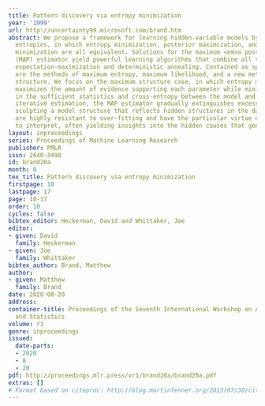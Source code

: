 ```yaml
---
title: Pattern discovery via entropy minimization
year: '1999'
url: http://uncertainty99.microsoft.com/brand.htm
abstract: We propose a framework for learning hidden-variable models by optimizing
  entropies, in which entropy minimization, posterior maximization, and free energy
  minimization are all equivalent. Solutions for the maximum <em>a posteriori</em>
  (MAP) estimator yield powerful learning algorithms that combine all the charms of
  expectation-maximization and deterministic annealing. Contained as special cases
  are the methods of maximum entropy, maximum likelihood, and a new method, maximum
  structure. We focus on the maximum structure case, in which entropy minimization
  maximizes the amount of evidence supporting each parameter while minimizing uncertainty
  in the sufficient statistics and cross-entropy between the model and the data. In
  iterative estimation, the MAP estimator gradually extinguishes excess parameters,
  sculpting a model structure that reflects hidden structures in the data. These models
  are highly resistant to over-fitting and have the particular virtue of being easy
  to interpret, often yielding insights into the hidden causes that generate the data.
layout: inproceedings
series: Proceedings of Machine Learning Research
publisher: PMLR
issn: 2640-3498
id: brand20a
month: 0
tex_title: Pattern discovery via entropy minimization
firstpage: 10
lastpage: 17
page: 10-17
order: 10
cycles: false
bibtex_editor: Heckerman, David and Whittaker, Joe
editor:
- given: David
  family: Heckerman
- given: Joe
  family: Whittaker
bibtex_author: Brand, Matthew
author:
- given: Matthew
  family: Brand
date: 2020-08-20
address: 
container-title: Proceedings of the Seventh International Workshop on Artificial Intelligence
  and Statistics
volume: r1
genre: inproceedings
issued:
  date-parts:
  - 2020
  - 8
  - 20
pdf: http://proceedings.mlr.press/vr1/brand20a/brand20a.pdf
extras: []
# Format based on citeproc: http://blog.martinfenner.org/2013/07/30/citeproc-yaml-for-bibliographies/
---
```

